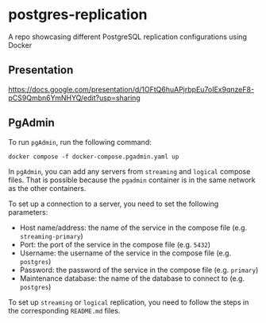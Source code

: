 # postgres-replication
A repo showcasing different PostgreSQL replication configurations using Docker

## Presentation

https://docs.google.com/presentation/d/1OFtQ6huAPjrbpEu7oIEx9qnzeF8-pCS9Qmbn6YmNHYQ/edit?usp=sharing

## PgAdmin

To run `pgAdmin`, run the following command:

```shell
docker compose -f docker-compose.pgadmin.yaml up
```

In `pgAdmin`, you can add any servers from `streaming` and `logical` compose files.
That is possible because the `pgadmin` container is in the same network as the other containers.

To set up a connection to a server, you need to set the following parameters:

- Host name/address: the name of the service in the compose file (e.g. `streaming-primary`)
- Port: the port of the service in the compose file (e.g. `5432`)
- Username: the username of the service in the compose file (e.g. `postgres`)
- Password: the password of the service in the compose file (e.g. `primary`)
- Maintenance database: the name of the database to connect to (e.g. `postgres`)

To set up `streaming` or `logical` replication, you need to follow the steps in the corresponding `README.md` files.
